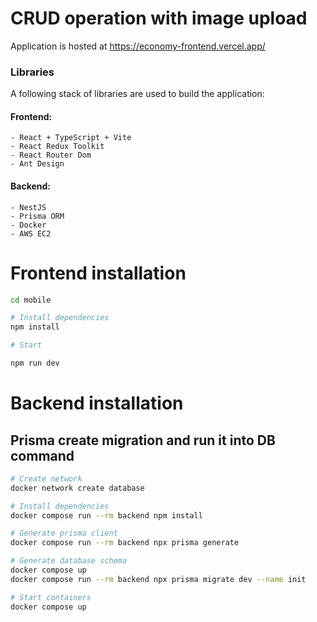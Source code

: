 # CRUD operation with image upload

Application is hosted at https://economy-frontend.vercel.app/

### Libraries

A following stack of libraries are used to build the application:

#### Frontend:

    - React + TypeScript + Vite
    - React Redux Toolkit
    - React Router Dom
    - Ant Design

#### Backend:

    - NestJS
    - Prisma ORM
    - Docker
    - AWS EC2

# Frontend installation

```bash
cd mobile

# Install dependencies
npm install

# Start

npm run dev
```

# Backend installation

## Prisma create migration and run it into DB command

```bash
# Create network
docker network create database

# Install dependencies
docker compose run --rm backend npm install

# Generate prisma client
docker compose run --rm backend npx prisma generate

# Generate database schema
docker compose up
docker compose run --rm backend npx prisma migrate dev --name init

# Start containers
docker compose up
```
